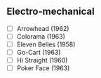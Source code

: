 ## Electro-mechanical
- [ ] Arrowhead (1962)
- [ ] Colorama (1963)
- [ ] Eleven Belles (1958)
- [ ] Go-Cart (1963)
- [ ] Hi Straight (1960)
- [ ] Poker Face (1963)
